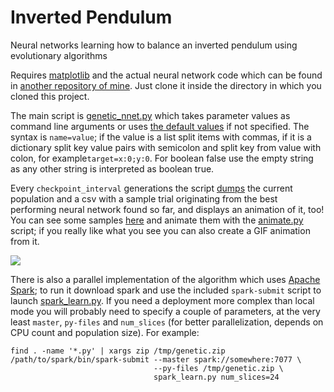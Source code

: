 # Inverted Pendulum
Neural networks learning how to balance an inverted pendulum using evolutionary algorithms

Requires [matplotlib](http://matplotlib.org/) and the actual neural network code which can
be found in [another repository of mine](https://github.com/e-dorigatti/py_neuralnet). Just
clone it inside the directory in which you cloned this project.

The main script is [genetic_nnet.py](genetic_nnet.py) which takes parameter values as
command line arguments or uses [the default values](genetic_nnet.py#L13) if not specified.
The syntax is `name=value`; if the value is a list split items with commas, if it is a
dictionary split key value pairs with semicolon and split key from value with colon, 
for example`target=x:0;y:0`. For boolean false use the empty string as any other string
is interpreted as boolean true.

Every `checkpoint_interval` generations the script [dumps](genetic_nnet.py#L68) the
current population and a csv with a sample trial originating from the best performing
neural network found so far, and displays an animation of it, too!
You can see some samples [here](samples/) and animate them with the [animate.py](animate.py)
script; if you really like what you see you can also create a GIF animation from it.

![](https://cloud.githubusercontent.com/assets/5585926/10465064/404398a2-71ed-11e5-80ce-65af9b698ef7.gif)

There is also a parallel implementation of the algorithm which uses
[Apache Spark](http://spark.apache.org/); to run it download spark and use the included
`spark-submit` script to launch [spark_learn.py](spark_learn.py). If you need a
deployment more complex than local mode you will probably need to specify a couple of
parameters, at the very least `master`, `py-files` and `num_slices` (for better
parallelization, depends on CPU count and population size). For example:

```
find . -name '*.py' | xargs zip /tmp/genetic.zip
/path/to/spark/bin/spark-submit --master spark://somewhere:7077 \
                                --py-files /tmp/genetic.zip \
                                spark_learn.py num_slices=24
```
